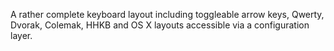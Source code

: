 A rather complete keyboard layout including toggleable arrow keys, Qwerty,
Dvorak, Colemak, HHKB and OS X layouts accessible via a configuration layer.
